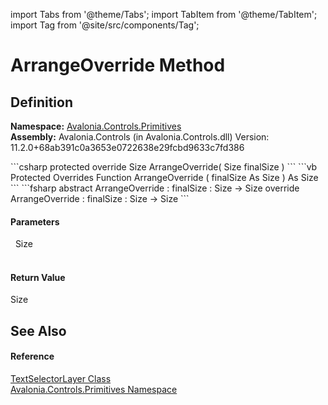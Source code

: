 import Tabs from '@theme/Tabs'; 
import TabItem from '@theme/TabItem'; 
import Tag from '@site/src/components/Tag'; 

# ArrangeOverride Method




## Definition
**Namespace:** <a href="N_Avalonia_Controls_Primitives">Avalonia.Controls.Primitives</a>  
**Assembly:** Avalonia.Controls (in Avalonia.Controls.dll) Version: 11.2.0+68ab391c0a3653e0722638e29fcbd9633c7fd386

<Tabs groupId="api-code-preview">
<TabItem value="csharp" label="C#">
```csharp
protected override Size ArrangeOverride(
	Size finalSize
)
```
</TabItem>
<TabItem value="vb" label="VB">
```vb
Protected Overrides Function ArrangeOverride ( 
	finalSize As Size
) As Size
```
</TabItem>
<TabItem value="fsharp" label="F#">
```fsharp
abstract ArrangeOverride : 
        finalSize : Size -> Size 
override ArrangeOverride : 
        finalSize : Size -> Size 
```
</TabItem>
</Tabs>



#### Parameters
<dl><dt>  Size</dt><dd> </dd></dl>

#### Return Value
Size

## See Also


#### Reference
<a href="T_Avalonia_Controls_Primitives_TextSelectorLayer">TextSelectorLayer Class</a>  
<a href="N_Avalonia_Controls_Primitives">Avalonia.Controls.Primitives Namespace</a>  
